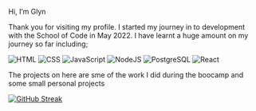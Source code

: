 

Hi, I’m Glyn 

Thank you for visiting my profile.
I started my journey in to development with the School of Code in May 2022. I have learnt a huge amount on my journey so far including;

![HTML](https://live.staticflickr.com/65535/52286403930_bedf533bf1_s.jpg)
![CSS](https://live.staticflickr.com/65535/52284936777_2f3ae2b5c4_s.jpg)
![JavaScript](https://live.staticflickr.com/65535/52286403915_14d9b98d0f_s.jpg)
![NodeJS](https://user-images.githubusercontent.com/100279581/184556481-53f5a81c-7dd2-4d0a-af69-b443fec9c7c7.png)
![PostgreSQL](https://live.staticflickr.com/65535/52284936702_3d1d0d3fe0_s.jpg)
![React](https://live.staticflickr.com/65535/52285921648_8253df6599_s.jpg)

The projects on here are sme of the work I did during the boocamp and some small personal projects

[![GitHub Streak](https://github-readme-streak-stats.herokuapp.com/?user=GLYNKNIGHT)](https://git.io/streak-stats)
<!---
GLYNKNIGHT/GLYNKNIGHT is a ✨ special ✨ repository because its `README.md` (this file) appears on your GitHub profile.
You can click the Preview link to take a look at your changes.
--->
